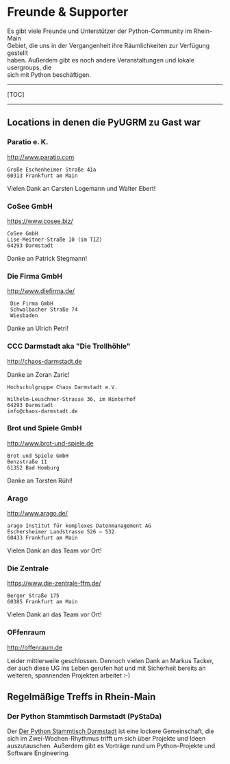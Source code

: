 <!-- 
.. title: Community
.. hidetitle: True
.. slug: infos-zur-python-community-in-rhein-main
.. date: 2014/04/27 00:25:52
.. tags: 
.. link:.
.. description: Links zu Freunden und Bekannten der Python UserGroup Rhein-Main
.. type: text
-->

# Freunde & Supporter

Es gibt viele Freunde und Unterstützer der Python-Community im Rhein-Main  
Gebiet, die uns in der Vergangenheit ihre Räumlichkeiten zur Verfügung gestellt  
haben. Außerdem gibt es noch andere Veranstaltungen und lokale usergroups, die  
sich mit Python beschäftigen.

---

[TOC]

---

## Locations in denen die PyUGRM zu Gast war

### Paratio e. K.

<http://www.paratio.com>

    Große Eschenheimer Straße 41a
    60313 Frankfurt am Main

Vielen Dank an Carsten Logemann und Walter Ebert!

### CoSee GmbH

<https://www.cosee.biz/>

    CoSee GmbH
    Lise-Meitner-Straße 10 (im TIZ)
    64293 Darmstadt

Danke an Patrick Stegmann!

### Die Firma GmbH

<http://www.diefirma.de/>

     Die Firma GmbH
     Schwalbacher Straße 74
     Wiesbaden

Danke an Ulrich Petri!

### CCC Darmstadt aka "Die Trollhöhle"

<http://chaos-darmstadt.de>

Danke an Zoran Zaric!

    Hochschulgruppe Chaos Darmstadt e.V.

    Wilhelm-Leuschner-Strasse 36, im Hinterhof
    64293 Darmstadt
    info@chaos-darmstadt.de

### Brot und Spiele GmbH

<http://www.brot-und-spiele.de>

    Brot und Spiele GmbH
    Benzstraße 11
    61352 Bad Homburg

Danke an Torsten Rühl!

### Arago

<http://www.arago.de/>

    arago Institut für komplexes Datenmanagement AG
    Eschersheimer Landstrasse 526 – 532
    60433 Frankfurt am Main

Vielen Dank an das Team vor Ort!

### Die Zentrale

<https://www.die-zentrale-ffm.de/>

    Berger Straße 175
    60385 Frankfurt am Main

Vielen Dank an das Team vor Ort!

### OFfenraum

<http://offenraum.de>

Leider mittlerweile geschlossen. Dennoch vielen Dank an Markus Tacker, der auch
diese UG ins Leben gerufen hat und mit Sicherheit bereits an weiteren,
spannenden Projekten arbeitet :-)

## Regelmäßige Treffs in Rhein-Main

### Der Python Stammtisch Darmstadt (PyStaDa)

Der [Der Python Stammtisch Darmstadt][1] ist eine lockere Gemeinschaft, die  
sich im Zwei-Wochen-Rhythmus trifft um sich über Projekte und Ideen  
auszutauschen. Außerdem gibt es Vorträge rund um Python-Projekte und  
Software Engineering.

[1]: http://pystada.github.io

